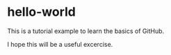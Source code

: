 # hello-world
This is a tutorial example to learn the basics of GitHub.

I hope this will be a useful excercise.

